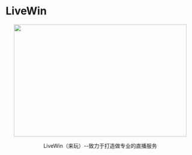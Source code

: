 # LiveWin

<dev align="center">
  <p><img width="460" height="300" src="https://avatars.githubusercontent.com/u/119142458?s=200&v=4"></p>
  <p> LiveWin（来玩）--致力于打造做专业的直播服务</p>
</div>
